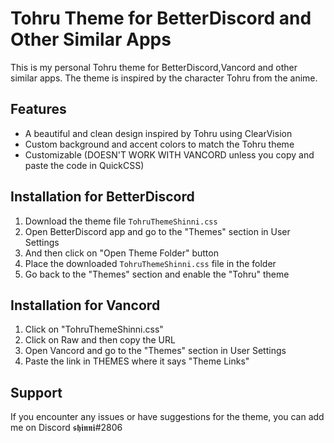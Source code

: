 # Tohru Theme for BetterDiscord and Other Similar Apps

This is my personal Tohru theme for BetterDiscord,Vancord and other similar apps. The theme is inspired by the character Tohru from the anime.

## Features

- A beautiful and clean design inspired by Tohru using ClearVision
- Custom background and accent colors to match the Tohru theme
- Customizable (DOESN'T WORK WITH VANCORD unless you copy and paste the code in QuickCSS)

## Installation for BetterDiscord

1. Download the theme file `TohruThemeShinni.css`
2. Open BetterDiscord  app and go to the "Themes" section in User Settings
3. And then click on "Open Theme Folder" button 
4. Place the downloaded `TohruThemeShinni.css` file in the folder
5. Go back to the "Themes" section and enable the "Tohru" theme

## Installation for Vancord

1. Click on "TohruThemeShinni.css"
2. Click on Raw and then copy the URL 
3. Open Vancord and go to the "Themes" section in User Settings
4. Paste the link in THEMES where it says "Theme Links" 

## Support

If you encounter any issues or have suggestions for the theme, you can add me on Discord 𝖘𝖍𝖎𝖓𝖓𝖎#2806
